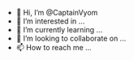 - 👋 Hi, I’m @CaptainVyom
- 👀 I’m interested in ...
- 🌱 I’m currently learning ...
- 💞️ I’m looking to collaborate on ...
- 📫 How to reach me ...

<!---
CaptianVyom/CaptianVyom is a ✨ special ✨ repository because its `README.md` (this file) appears on your GitHub profile.
You can click the Preview link to take a look at your changes.
--->
